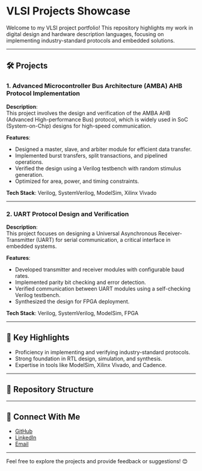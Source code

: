 # VLSI Projects Showcase  

Welcome to my VLSI project portfolio! This repository highlights my work in digital design and hardware description languages, focusing on implementing industry-standard protocols and embedded solutions.  

---

## 🛠️ Projects  

### 1. **Advanced Microcontroller Bus Architecture (AMBA) AHB Protocol Implementation**  
**Description**:  
This project involves the design and verification of the AMBA AHB (Advanced High-performance Bus) protocol, which is widely used in SoC (System-on-Chip) designs for high-speed communication.  

**Features**:  
- Designed a master, slave, and arbiter module for efficient data transfer.  
- Implemented burst transfers, split transactions, and pipelined operations.  
- Verified the design using a Verilog testbench with random stimulus generation.  
- Optimized for area, power, and timing constraints.  

**Tech Stack**: Verilog, SystemVerilog, ModelSim, Xilinx Vivado  

---

### 2. **UART Protocol Design and Verification**  
**Description**:  
This project focuses on designing a Universal Asynchronous Receiver-Transmitter (UART) for serial communication, a critical interface in embedded systems.  

**Features**:  
- Developed transmitter and receiver modules with configurable baud rates.  
- Implemented parity bit checking and error detection.  
- Verified communication between UART modules using a self-checking Verilog testbench.  
- Synthesized the design for FPGA deployment.  

**Tech Stack**: Verilog, SystemVerilog, ModelSim, FPGA  

---

## 🚀 Key Highlights  
- Proficiency in implementing and verifying industry-standard protocols.  
- Strong foundation in RTL design, simulation, and synthesis.  
- Expertise in tools like ModelSim, Xilinx Vivado, and Cadence.  

---

## 📂 Repository Structure  


---

## 🔗 Connect With Me  
- [GitHub](https://github.com/kiran-24-gopi)  
- [LinkedIn](https://www.linkedin.com/in/kiran-gopi-375573229/)  
- [Email](mailto:kirangopi2442@gmail.com)  

---

Feel free to explore the projects and provide feedback or suggestions! 😊
